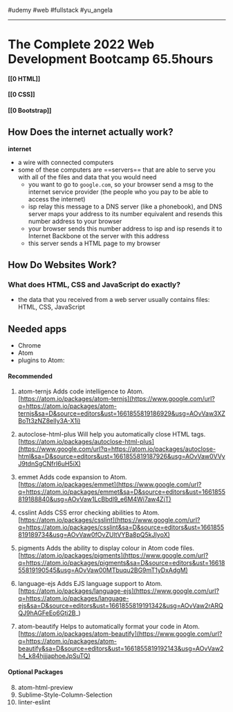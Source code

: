 #udemy #web #fullstack  #yu_angela 

-----
# The Complete 2022 Web Development Bootcamp 65.5hours

#### [[0 HTML]]
#### [[0 CSS]]
#### [[0 Bootstrap]]





## How Does the internet actually work?
**internet**
- a wire with connected computers
- some of these computers are ==servers== that are able to serve you with all of the files and data that you would need
	- you want to go to `google.com`, so your browser send a msg to the internet service provider (the people who you pay to be able to access the internet)
	- isp relay this message to a DNS server (like a phonebook), and DNS server maps your address to its number equivalent and resends this number address to your browser
	- your browser sends this number address to isp and isp resends it to Internet Backbone ot the server with this address
	- this server sends a HTML page to my browser

## How Do Websites Work? 
### What does HTML, CSS and JavaScript do exactly?
- the data that you received from a web server usually contains files: HTML, CSS, JavaScript



## Needed apps
- Chrome
- Atom
- plugins to Atom:
#### Recommended
1.  atom-ternjs
Adds code intelligence to Atom.
[https://atom.io/packages/atom-ternjs](https://www.google.com/url?q=https://atom.io/packages/atom-ternjs&sa=D&source=editors&ust=1661855819186929&usg=AOvVaw3XZBoTt3zNZ8elIy3A-X1i)

2.  autoclose-html-plus
Will help you automatically close HTML tags.
[https://atom.io/packages/autoclose-html-plus](https://www.google.com/url?q=https://atom.io/packages/autoclose-html&sa=D&source=editors&ust=1661855819187926&usg=AOvVaw0VVyJ9tdnSgCNfrI6uH5iX)

3.  emmet
Adds code expansion to Atom.
[https://atom.io/packages/emmet](https://www.google.com/url?q=https://atom.io/packages/emmet&sa=D&source=editors&ust=1661855819188840&usg=AOvVaw1LcBbdl9_e6M4Wi7aw4ZjT)

4.  csslint
Adds CSS error checking abilities to Atom.
[https://atom.io/packages/csslint](https://www.google.com/url?q=https://atom.io/packages/csslint&sa=D&source=editors&ust=1661855819189734&usg=AOvVaw0fOvZUltVYBa8pQ5kJIyoX)

5.  pigments
Adds the ability to display colour in Atom code files.
[https://atom.io/packages/pigments](https://www.google.com/url?q=https://atom.io/packages/pigments&sa=D&source=editors&ust=1661855819190545&usg=AOvVaw00MTbuqu2BG9mT1yDxAdgM)

6.  language-ejs
Adds EJS language support to Atom.
[https://atom.io/packages/language-ejs](https://www.google.com/url?q=https://atom.io/packages/language-ejs&sa=D&source=editors&ust=1661855819191342&usg=AOvVaw2rARQQJ9hAGFeEo6Gtj2B_)

7.  atom-beautify
Helps to automatically format your code in Atom.
[https://atom.io/packages/atom-beautify](https://www.google.com/url?q=https://atom.io/packages/atom-beautify&sa=D&source=editors&ust=1661855819192143&usg=AOvVaw2h4_k84hjjjaphoeJpSuTQ)

#### Optional Packages
8.  atom-html-preview
9.  Sublime-Style-Column-Selection
10.  linter-eslint





























